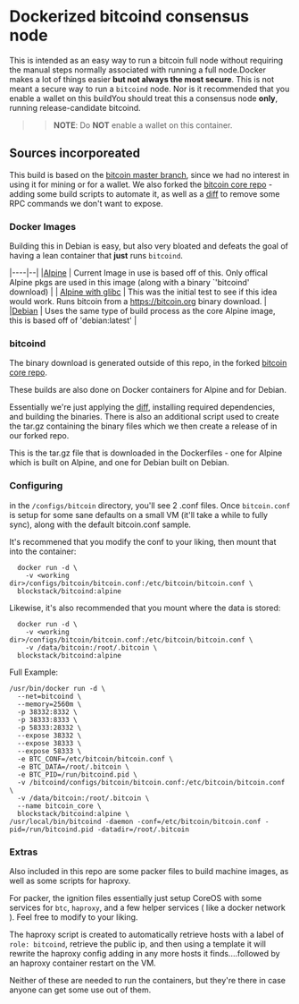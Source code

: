 # Dockerized bitcoind consensus node

This is intended as an easy way to run a bitcoin full node without requiring the manual steps normally associated with running a full node.Docker makes a lot of things easier **but not always the most secure**.  This is not meant a secure way to run a `bitcoind` node. Nor is it recommended that you enable a wallet on this buildYou should treat this a consensus node **only**, running release-candidate bitcoind.

>>**NOTE**: Do **NOT** enable a wallet on this container.


## Sources incorporeated

This build is based on the [bitcoin master branch](https://github.com/bitcoin/bitcoin), since we had no interest in using it for mining or for a wallet. We also forked the [bitcoin core repo](https://github.com/blockstackpbc/bitcoin/tree/blockstackpbc-custom) - adding some build scripts to automate it, as well as a [diff](https://github.com/blockstackpbc/bitcoin/blob/blockstackpbc-custom/no_rpc.diff) to remove some RPC commands we don't want to expose.




### Docker Images
Building this in Debian is easy, but also very bloated and defeats the goal of having a lean container that **just** runs `bitcoind`.

|----|--|
|[Alpine](https://github.com/blockstackpbc/bitcoin-docker/blob/master/Dockerfile-bitcoind.alpine) | Current Image in use is based off of this. Only offical Alpine pkgs are used in this image (along with a binary `'bitcoind' download) |
| [Alpine with glibc](https://github.com/blockstackpbc/bitcoin-docker/blob/master/Dockerfile-bitcoind) | This was the initial test to see if this idea would work. Runs bitcoin from a https://bitcoin.org binary download. |
|[Debian](https://github.com/blockstackpbc/bitcoin-docker/blob/master/Dockerfile-bitcoind.debian) | Uses the same type of build process as the core Alpine image, this is based off of 'debian:latest' |


### bitcoind
The binary download is generated outside of this repo, in the forked [bitcoin core repo](https://github.com/blockstackpbc/bitcoin/tree/blockstackpbc-custom).

These builds are also done on Docker containers for Alpine and for Debian.

Essentially we're just applying the [diff](https://github.com/blockstackpbc/bitcoin/blob/blockstackpbc-custom/no_rpc.diff), installing required dependencies, and building the binaries. There is also an additional script used to create the tar.gz containing the binary files which we then create a release of in our forked repo.

This is the tar.gz file that is downloaded in the Dockerfiles - one for Alpine which is built on Alpine, and one for Debian built on Debian.


### Configuring
in the `/configs/bitcoin` directory, you'll see 2 .conf files. Once `bitcoin.conf` is setup for some sane defaults on a small VM (it'll take a while to fully sync), along with the default bitcoin.conf sample.

It's recommened that you modify the conf to your liking, then mount that into the container:
```
  docker run -d \
    -v <working dir>/configs/bitcoin/bitcoin.conf:/etc/bitcoin/bitcoin.conf \
  blockstack/bitcoind:alpine
```
Likewise, it's also recommended that you mount where the data is stored:
```
  docker run -d \
    -v <working dir>/configs/bitcoin/bitcoin.conf:/etc/bitcoin/bitcoin.conf \
    -v /data/bitcoin:/root/.bitcoin \
  blockstack/bitcoind:alpine
```
Full Example:
```
/usr/bin/docker run -d \
  --net=bitcoind \
  --memory=2560m \
  -p 38332:8332 \
  -p 38333:8333 \
  -p 58333:28332 \
  --expose 38332 \
  --expose 38333 \
  --expose 58333 \
  -e BTC_CONF=/etc/bitcoin/bitcoin.conf \
  -e BTC_DATA=/root/.bitcoin \
  -e BTC_PID=/run/bitcoind.pid \
  -v /bitcoind/configs/bitcoin/bitcoin.conf:/etc/bitcoin/bitcoin.conf \
  -v /data/bitcoin:/root/.bitcoin \
  --name bitcoin_core \
  blockstack/bitcoind:alpine \
/usr/local/bin/bitcoind -daemon -conf=/etc/bitcoin/bitcoin.conf -pid=/run/bitcoind.pid -datadir=/root/.bitcoin
```


### Extras
Also included in this repo are some packer files to build machine images, as well as some scripts for haproxy.

For packer, the ignition files essentially just setup CoreOS with some services for `btc`, `haproxy`, and a few helper services ( like a docker network ). Feel free to modify to your liking.

The haproxy script is created to automatically retrieve hosts with a label of `role: bitcoind`, retrieve the public ip, and then using a template it will rewrite the haproxy config adding in any more hosts it finds....followed by an haproxy container restart on the VM.

Neither of these are needed to run the containers, but they're there in case anyone can get some use out of them.
